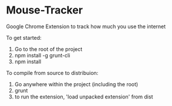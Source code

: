 # Mouse-Tracker
Google Chrome Extension to track how much you use the internet

To get started:
1. Go to the root of the project
2. npm install -g grunt-cli
3. npm install

To compile from source to distribuion:
1. Go anywhere within the project (including the root)
2. grunt
3. to run the extension, 'load unpacked extension' from dist
